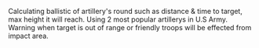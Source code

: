 Calculating ballistic of artillery's round such as distance & time to target, max height it will reach.
Using 2 most popular artillerys in U.S Army.
Warning when target is out of range or friendly troops will be effected from impact area.
